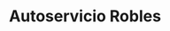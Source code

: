 ---
title: "Autoservicio Robles"
url: /villanueva-del-conde/autoservicio-robles/
shop: Lebensmittel
---